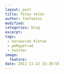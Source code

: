 ```yaml
---
layout: post
title: Τσίου τσίου
author: foofootos 
modified:
categories: blog
excerpt:
tags:
 - κοινωνικά δίκτυα
 - μαθηματικά
 - twitter
image:
  feature:
date: 2011-11-22 15:39:55
---
```

